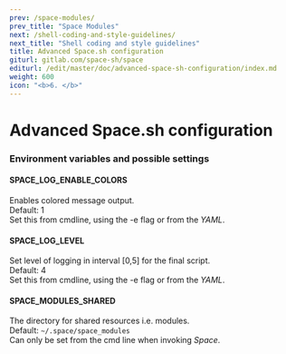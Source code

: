 ```yaml
---
prev: /space-modules/
prev_title: "Space Modules"
next: /shell-coding-and-style-guidelines/
next_title: "Shell coding and style guidelines"
title: Advanced Space.sh configuration
giturl: gitlab.com/space-sh/space
editurl: /edit/master/doc/advanced-space-sh-configuration/index.md
weight: 600
icon: "<b>6. </b>"
---
```


# Advanced Space.sh configuration

### Environment variables and possible settings

#### SPACE_LOG_ENABLE_COLORS
Enables colored message output.  
Default: 1  
Set this from cmdline, using the -e flag or from the _YAML_.

#### SPACE_LOG_LEVEL
Set level of logging in interval [0,5] for the final script.  
Default: 4  
Set this from cmdline, using the -e flag or from the _YAML_.

#### SPACE_MODULES_SHARED
The directory for shared resources i.e. modules.  
Default: `~/.space/space_modules`  
Can only be set from the cmd line when invoking _Space_.
